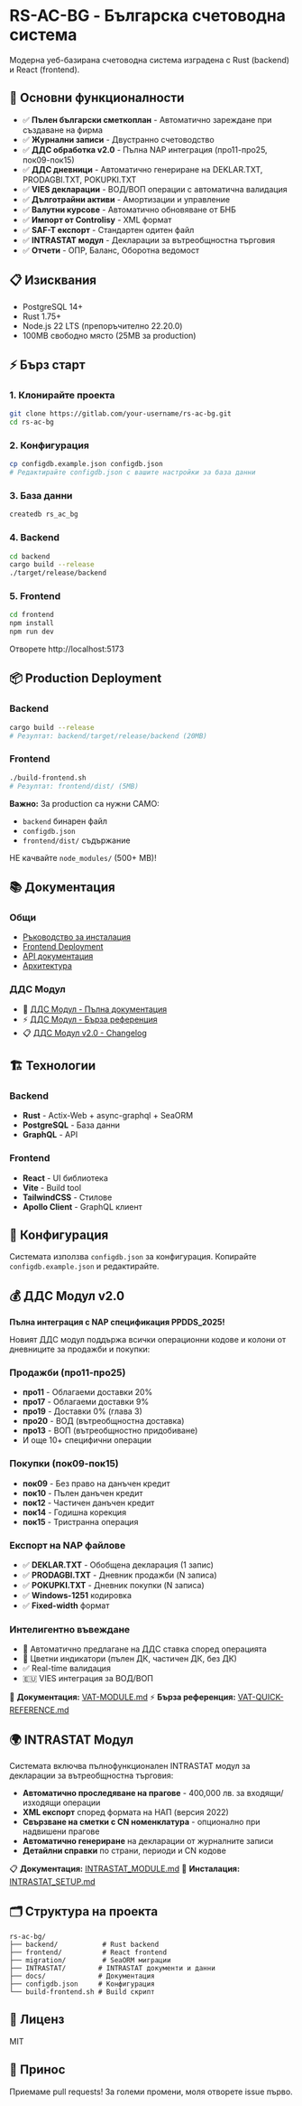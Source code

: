 # RS-AC-BG - Българска счетоводна система

Модерна уеб-базирана счетоводна система изградена с Rust (backend) и React (frontend).

## 🚀 Основни функционалности

- ✅ **Пълен български сметкоплан** - Автоматично зареждане при създаване на фирма
- ✅ **Журнални записи** - Двустранно счетоводство
- ✅ **ДДС обработка v2.0** - Пълна NAP интеграция (про11-про25, пок09-пок15)
- ✅ **ДДС дневници** - Автоматично генериране на DEKLAR.TXT, PRODAGBI.TXT, POKUPKI.TXT
- ✅ **VIES декларации** - ВОД/ВОП операции с автоматична валидация
- ✅ **Дълготрайни активи** - Амортизации и управление
- ✅ **Валутни курсове** - Автоматично обновяване от БНБ
- ✅ **Импорт от Controlisy** - XML формат
- ✅ **SAF-T експорт** - Стандартен одитен файл
- ✅ **INTRASTAT модул** - Декларации за вътреобщностна търговия
- ✅ **Отчети** - ОПР, Баланс, Оборотна ведомост

## 📋 Изисквания

- PostgreSQL 14+
- Rust 1.75+
- Node.js 22 LTS (препоръчително 22.20.0)
- 100MB свободно място (25MB за production)

## ⚡ Бърз старт

### 1. Клонирайте проекта
```bash
git clone https://gitlab.com/your-username/rs-ac-bg.git
cd rs-ac-bg
```

### 2. Конфигурация
```bash
cp configdb.example.json configdb.json
# Редактирайте configdb.json с вашите настройки за база данни
```

### 3. База данни
```bash
createdb rs_ac_bg
```

### 4. Backend
```bash
cd backend
cargo build --release
./target/release/backend
```

### 5. Frontend
```bash
cd frontend
npm install
npm run dev
```

Отворете http://localhost:5173

## 📦 Production Deployment

### Backend
```bash
cargo build --release
# Резултат: backend/target/release/backend (20MB)
```

### Frontend
```bash
./build-frontend.sh
# Резултат: frontend/dist/ (5MB)
```

**Важно:** За production са нужни САМО:
- `backend` бинарен файл
- `configdb.json`
- `frontend/dist/` съдържание

НЕ качвайте `node_modules/` (500+ MB)!

## 📚 Документация

### Общи
- [Ръководство за инсталация](docs/INSTALLATION_GUIDE.md)
- [Frontend Deployment](docs/FRONTEND_DEPLOYMENT.md)
- [API документация](docs/API.md)
- [Архитектура](docs/ARCHITECTURE.md)

### ДДС Модул
- 📖 [ДДС Модул - Пълна документация](docs/VAT-MODULE.md)
- ⚡ [ДДС Модул - Бърза референция](docs/VAT-QUICK-REFERENCE.md)
- 📋 [ДДС Модул v2.0 - Changelog](docs/CHANGELOG-VAT-2.0.md)

## 🏗️ Технологии

### Backend
- **Rust** - Actix-Web + async-graphql + SeaORM
- **PostgreSQL** - База данни
- **GraphQL** - API

### Frontend
- **React** - UI библиотека
- **Vite** - Build tool
- **TailwindCSS** - Стилове
- **Apollo Client** - GraphQL клиент

## 🔧 Конфигурация

Системата използва `configdb.json` за конфигурация. Копирайте `configdb.example.json` и редактирайте.

## 💰 ДДС Модул v2.0

**Пълна интеграция с NAP спецификация PPDDS_2025!**

Новият ДДС модул поддържа всички операционни кодове и колони от дневниците за продажби и покупки:

### Продажби (про11-про25)
- **про11** - Облагаеми доставки 20%
- **про17** - Облагаеми доставки 9%
- **про19** - Доставки 0% (глава 3)
- **про20** - ВОД (вътреобщностна доставка)
- **про13** - ВОП (вътреобщностно придобиване)
- И още 10+ специфични операции

### Покупки (пок09-пок15)
- **пок09** - Без право на данъчен кредит
- **пок10** - Пълен данъчен кредит
- **пок12** - Частичен данъчен кредит
- **пок14** - Годишна корекция
- **пок15** - Тристранна операция

### Експорт на NAP файлове
- ✅ **DEKLAR.TXT** - Обобщена декларация (1 запис)
- ✅ **PRODAGBI.TXT** - Дневник продажби (N записа)
- ✅ **POKUPKI.TXT** - Дневник покупки (N записа)
- ✅ **Windows-1251** кодировка
- ✅ **Fixed-width** формат

### Интелигентно въвеждане
- 🎯 Автоматично предлагане на ДДС ставка според операцията
- 🎨 Цветни индикатори (пълен ДК, частичен ДК, без ДК)
- ✅ Real-time валидация
- 🇪🇺 VIES интеграция за ВОД/ВОП

📖 **Документация:** [VAT-MODULE.md](docs/VAT-MODULE.md)
⚡ **Бърза референция:** [VAT-QUICK-REFERENCE.md](docs/VAT-QUICK-REFERENCE.md)

## 🌍 INTRASTAT Модул

Системата включва пълнофункционален INTRASTAT модул за декларации за вътреобщностна търговия:

- **Автоматично проследяване на прагове** - 400,000 лв. за входящи/изходящи операции
- **XML експорт** според формата на НАП (версия 2022)
- **Свързване на сметки с CN номенклатура** - опционално при надвишени прагове
- **Автоматично генериране** на декларации от журналните записи
- **Детайлни справки** по страни, периоди и CN кодове

📋 **Документация:** [INTRASTAT_MODULE.md](./INTRASTAT_MODULE.md)
🚀 **Инсталация:** [INTRASTAT_SETUP.md](./INTRASTAT_SETUP.md)

## 🗂️ Структура на проекта

```
rs-ac-bg/
├── backend/           # Rust backend
├── frontend/          # React frontend
├── migration/         # SeaORM миграции
├── INTRASTAT/        # INTRASTAT документи и данни
├── docs/             # Документация
├── configdb.json     # Конфигурация
└── build-frontend.sh # Build скрипт
```

## 📄 Лиценз

MIT

## 🤝 Принос

Приемаме pull requests! За големи промени, моля отворете issue първо.
